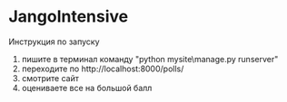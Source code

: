 # JangoIntensive 
Инструкция по запуску
1) пишите в терминал команду "python mysite\manage.py runserver"
2) переходите по http://localhost:8000/polls/
3) смотрите сайт
4) оцениваете все на большой балл